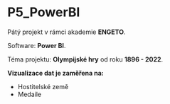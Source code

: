 # P5_PowerBI

Pátý projekt v rámci akademie **ENGETO**.

Software: **Power BI**.

Téma projektu: **Olympijské hry** od roku **1896 - 2022**.

**Vizualizace dat je zaměřena na:**  
  - Hostitelské země
  - Medaile

